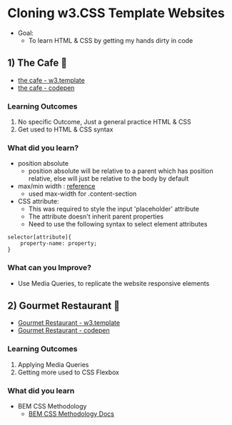 # Cloning w3.CSS Template Websites
- Goal:
  - To learn HTML & CSS by getting my hands dirty in code

## 1) The Cafe 🍳
- [the cafe - w3.template](https://www.w3schools.com/w3css/tryw3css_templates_cafe.htm)
- [the cafe - codepen](https://codepen.io/dezzy001/pen/BaKYpqP)

### Learning Outcomes
1. No specific Outcome, Just a general practice HTML & CSS
2. Get used to HTML & CSS syntax

### What did you learn?
- position absolute
    - position absolute will be relative to a parent which has position relative, else will just be relative to the body by default
- max/min width : [reference](https://www.w3schools.com/css/css_max-width.asp)
    - used max-width for .content-section
- CSS attribute:
  - This was required to style the input 'placeholder' attribute
  - The attribute doesn't inherit parent properties
  - Need to use the following syntax to select element attributes
```
selector[attribute]{
    property-name: property;
}
```

### What can you Improve?
- Use Media Queries, to replicate the website responsive elements

## 2) Gourmet Restaurant 🍔
- [Gourmet Restaurant - w3.template](https://www.w3schools.com/w3css/tryw3css_templates_gourmet_catering.htm)
- [Gourmet Restaurant - codepen](https://codepen.io/dezzy001/pen/bGpvWzg?editors=1100)

### Learning Outcomes
1. Applying Media Queries
2. Getting more used to CSS Flexbox

### What did you learn
- BEM CSS Methodology
    - [BEM CSS Methodology Docs](http://getbem.com/) 
